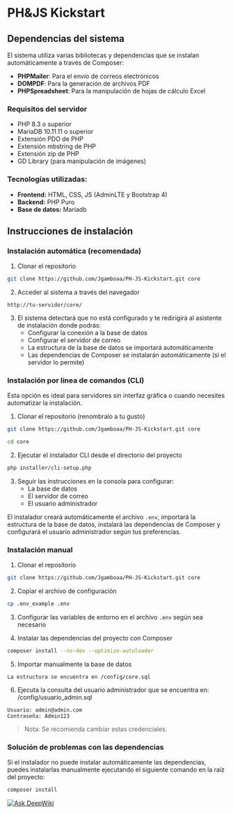 # PH&JS Kickstart

## Dependencias del sistema

El sistema utiliza varias bibliotecas y dependencias que se instalan automáticamente a través de Composer:

- **PHPMailer**: Para el envío de correos electrónicos
- **DOMPDF**: Para la generación de archivos PDF
- **PHPSpreadsheet**: Para la manipulación de hojas de cálculo Excel

### Requisitos del servidor

- PHP 8.3 o superior
- MariaDB 10.11.11 o superior
- Extensión PDO de PHP
- Extensión mbstring de PHP
- Extensión zip de PHP
- GD Library (para manipulación de imágenes)

### Tecnologías utilizadas:

- **Frontend:** HTML, CSS, JS (AdminLTE y Bootstrap 4)
- **Backend:** PHP Puro
- **Base de datos:** Mariadb

## Instrucciones de instalación

### Instalación automática (recomendada)

1. Clonar el repositorio

```bash
git clone https://github.com/Jgamboaa/PH-JS-Kickstart.git core
```

2. Acceder al sistema a través del navegador

```
http://tu-servidor/core/
```

3. El sistema detectará que no está configurado y te redirigirá al asistente de instalación donde podrás:
   - Configurar la conexión a la base de datos
   - Configurar el servidor de correo
   - La estructura de la base de datos se importará automáticamente
   - Las dependencias de Composer se instalarán automáticamente (si el servidor lo permite)

### Instalación por línea de comandos (CLI)

Esta opción es ideal para servidores sin interfaz gráfica o cuando necesites automatizar la instalación.

1. Clonar el repositorio (renombralo a tu gusto)

```bash
git clone https://github.com/Jgamboaa/PH-JS-Kickstart.git core
```

```bash
cd core
```

2. Ejecutar el instalador CLI desde el directorio del proyecto

```bash
php installer/cli-setup.php
```

3. Seguir las instrucciones en la consola para configurar:
   - La base de datos
   - El servidor de correo
   - El usuario administrador

El instalador creará automáticamente el archivo `.env`, importará la estructura de la base de datos, instalará las dependencias de Composer y configurará el usuario administrador según tus preferencias.

### Instalación manual

1. Clonar el repositorio

```bash
git clone https://github.com/Jgamboaa/PH-JS-Kickstart.git core
```

2. Copiar el archivo de configuración

```bash
cp .env_example .env
```

3. Configurar las variables de entorno en el archivo `.env` según sea necesario

4. Instalar las dependencias del proyecto con Composer

```bash
composer install --no-dev --optimize-autoloader
```

5. Importar manualmente la base de datos

```
La estructura se encuentra en /config/core.sql
```

6. Ejecuta la consulta del usuario administrador que se encuentra en: /config/usuario_admin.sql

```
Usuario: admin@admin.com
Contraseña: Admin123
```

> Nota: Se recomienda cambiar estas credenciales.

### Solución de problemas con las dependencias

Si el instalador no puede instalar automáticamente las dependencias, puedes instalarlas manualmente ejecutando el siguiente comando en la raíz del proyecto:

```bash
composer install
```

[![Ask DeepWiki](https://deepwiki.com/badge.svg)](https://deepwiki.com/Jgamboaa/PH-JS-Kickstart)
